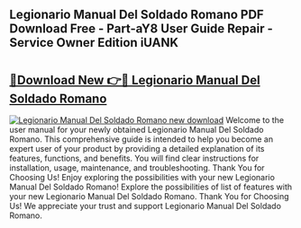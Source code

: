 ## Legionario Manual Del Soldado Romano PDF Download Free - Part-aY8 User Guide Repair - Service Owner Edition iUANK

# <h2><a href="http://bc58504.oget.top/?id=Legionario+Manual+Del+Soldado+Romano">🔗Download New 👉🔴 Legionario Manual Del Soldado Romano</a></h2>

[![Legionario Manual Del Soldado Romano new download](https://i.imgur.com/5g1atiW.png)](http://bc58504.oget.top/?id=Legionario+Manual+Del+Soldado+Romano)
Welcome to the user manual for your newly obtained Legionario Manual Del Soldado Romano. This comprehensive guide is intended to help you become an expert user of your product by providing a detailed explanation of its features, functions, and benefits. You will find clear instructions for installation, usage, maintenance, and troubleshooting. Thank You for Choosing Us! Enjoy exploring the possibilities with your new Legionario Manual Del Soldado Romano! Explore the possibilities of list of features with your new Legionario Manual Del Soldado Romano. Thank You for Choosing Us! We appreciate your trust and support Legionario Manual Del Soldado Romano.
